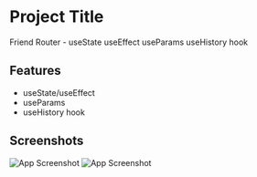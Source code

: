 
# Project Title

Friend Router - useState useEffect useParams useHistory hook


## Features

- useState/useEffect
- useParams
- useHistory hook

  
## Screenshots

![App Screenshot](https://i.ibb.co/S3ZxkgZ/friend-01.jpg)
![App Screenshot](https://i.ibb.co/PZzhVP3/friend-02.jpg)
